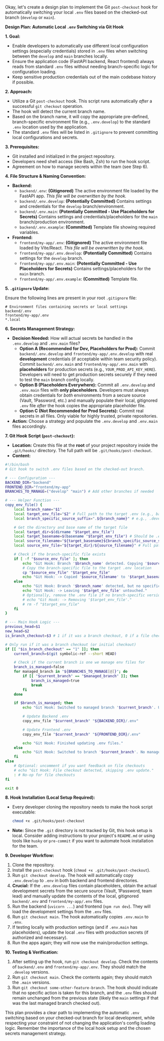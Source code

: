 Okay, let's create a design plan to implement the Git `post-checkout` hook for automatically switching your local `.env` files based on the checked-out branch (`develop` or `main`).

**Design Plan: Automatic Local `.env` Switching via Git Hook**

**1. Goal:**

- Enable developers to automatically use different local configuration settings (especially credentials) stored in `.env` files when switching between the `develop` and `main` branches locally.
- Ensure the application code (FastAPI backend, React frontend) always reads from standard `.env` files without needing branch-specific logic for configuration loading.
- Keep sensitive production credentials out of the main codebase history if possible.

**2. Approach:**

- Utilize a Git `post-checkout` hook. This script runs automatically _after_ a successful `git checkout` operation.
- The hook will detect the current branch name.
- Based on the branch name, it will copy the appropriate pre-defined, branch-specific environment file (e.g., `.env.develop`) to the standard `.env` location used by the application.
- The standard `.env` files will be listed in `.gitignore` to prevent committing local configurations and secrets.

**3. Prerequisites:**

- Git installed and initialized in the project repository.
- Developers need shell access (like Bash, Zsh) to run the hook script.
- Agreement on how to manage secrets within the team (see Step 6).

**4. File Structure & Naming Convention:**

- **Backend:**
  - `backend/.env`: **(Gitignored)** The active environment file loaded by the FastAPI app. _This file will be overwritten by the hook._
  - `backend/.env.develop`: **(Potentially Committed)** Contains settings and credentials for the `develop` branch/environment.
  - `backend/.env.main`: **(Potentially Committed - Use Placeholders for Secrets)** Contains settings and credentials/placeholders for the `main` branch/production environment.
  - `backend/.env.example`: **(Committed)** Template file showing required variables.
- **Frontend:**
  - `frontend/my-app/.env`: **(Gitignored)** The active environment file loaded by Vite/React. _This file will be overwritten by the hook._
  - `frontend/my-app/.env.develop`: **(Potentially Committed)** Contains settings for the `develop` branch.
  - `frontend/my-app/.env.main`: **(Potentially Committed - Use Placeholders for Secrets)** Contains settings/placeholders for the `main` branch.
  - `frontend/my-app/.env.example`: **(Committed)** Template file.

**5. `.gitignore` Update:**

Ensure the following lines are present in your root `.gitignore` file:

```gitignore
# Environment files containing secrets or local settings
backend/.env
frontend/my-app/.env
*.local
```

**6. Secrets Management Strategy:**

- **Decision Needed:** How will actual secrets be handled in the `.env.develop` and `.env.main` files?
  - **Option A (Recommended for Dev, Placeholders for Prod):** Commit `backend/.env.develop` and `frontend/my-app/.env.develop` with real **development** credentials (if acceptable within team security policy). Commit `backend/.env.main` and `frontend/my-app/.env.main` with **placeholders** for production secrets (e.g., `YOUR_PROD_API_KEY_HERE`). Developers will need to get production secrets securely if they need to test the `main` branch config locally.
  - **Option B (Placeholders Everywhere):** Commit all `.env.develop` and `.env.main` files with **only placeholders**. Developers must always obtain credentials for _both_ environments from a secure source (Vault, 1Password, etc.) and manually populate their local, gitignored `.env` file _after_ the hook copies the appropriate placeholder file.
  - **Option C (Not Recommended for Prod Secrets):** Commit real secrets in all files. Only viable for highly trusted, private repositories.
- **Action:** Choose a strategy and populate the `.env.develop` and `.env.main` files accordingly.

**7. Git Hook Script (`post-checkout`):**

- **Location:** Create this file at the **root** of your project repository inside the `.git/hooks/` directory. The full path will be `.git/hooks/post-checkout`.
- **Content:**

```bash
#!/bin/bash
# Git hook to switch .env files based on the checked-out branch.

# --- Configuration ---
BACKEND_DIR="backend"
FRONTEND_DIR="frontend/my-app"
BRANCHES_TO_MANAGE=("develop" "main") # Add other branches if needed

# --- Helper Function ---
copy_env_file() {
    local branch_name="$1"
    local target_env_file="$2" # Full path to the target .env (e.g., backend/.env)
    local branch_specific_source_suffix=".${branch_name}" # e.g., .develop

    # Get the directory and base name of the target file
    local target_dir=$(dirname "$target_env_file")
    local target_basename=$(basename "$target_env_file") # Should be .env
    local source_filename="${target_basename}${branch_specific_source_suffix}" # e.g., .env.develop
    local source_env_file="${target_dir}/${source_filename}" # Full path to source

    # Check if the branch-specific file exists
    if [ -f "$source_env_file" ]; then
        echo "Git Hook: Branch '$branch_name' detected. Copying '$source_env_file' to '$target_env_file'..."
        # Copy the branch-specific file to the target .env location
        cp "$source_env_file" "$target_env_file"
        echo "Git Hook: -> Copied '$source_filename' to '$target_basename'."
    else
        echo "Git Hook: Branch '$branch_name' detected, but no specific file found at '$source_env_file'."
        echo "Git Hook: -> Leaving '$target_env_file' untouched."
        # Optionally, remove the .env file if no branch-specific version exists:
        # echo "Git Hook: -> Removing '$target_env_file'."
        # rm -f "$target_env_file"
    fi
}

# --- Main Hook Logic ---
previous_head=$1
new_head=$2
is_branch_checkout=$3 # 1 if it was a branch checkout, 0 if a file checkout

# Only run if it was a branch checkout (or initial checkout)
if [[ "$is_branch_checkout" == "1" ]]; then
    current_branch=$(git symbolic-ref --short HEAD)

    # Check if the current branch is one we manage env files for
    branch_is_managed=false
    for managed_branch in "${BRANCHES_TO_MANAGE[@]}"; do
        if [[ "$current_branch" == "$managed_branch" ]]; then
            branch_is_managed=true
            break
        fi
    done

    if $branch_is_managed; then
        echo "Git Hook: Switched to managed branch '$current_branch'. Updating .env files..."

        # Update Backend .env
        copy_env_file "$current_branch" "${BACKEND_DIR}/.env"

        # Update Frontend .env
        copy_env_file "$current_branch" "${FRONTEND_DIR}/.env"

        echo "Git Hook: Finished updating .env files."
    else
        echo "Git Hook: Switched to branch '$current_branch'. No managed .env actions defined for this branch."
    fi
else
    # Optional: uncomment if you want feedback on file checkouts
    # echo "Git Hook: File checkout detected, skipping .env update."
    : # No-op for file checkouts
fi

exit 0
```

**8. Hook Installation (Local Setup Required):**

- Every developer cloning the repository needs to make the hook script executable:
  ```bash
  chmod +x .git/hooks/post-checkout
  ```
- **Note:** Since the `.git` directory is not tracked by Git, this hook setup is local. Consider adding instructions to your project's `README.md` or using tools like `husky` or `pre-commit` if you want to automate hook installation for the team.

**9. Developer Workflow:**

1.  Clone the repository.
2.  Install the `post-checkout` hook (`chmod +x .git/hooks/post-checkout`).
3.  Run `git checkout develop`. The hook will automatically copy `.env.develop` to `.env` in both backend and frontend directories.
4.  **Crucial:** If the `.env.develop` files contain placeholders, obtain the actual development secrets from the secure source (Vault, 1Password, team lead) and manually update the contents of the local, gitignored `backend/.env` and `frontend/my-app/.env` files.
5.  Run the backend (`uvicorn ...`) and frontend (`npm run dev`). They will load the development settings from the `.env` files.
6.  Run `git checkout main`. The hook automatically copies `.env.main` to `.env`.
7.  If testing locally with production settings (and if `.env.main` has placeholders), update the local `.env` files with production secrets (if authorized and necessary).
8.  Run the apps again; they will now use the main/production settings.

**10. Testing & Verification:**

1.  After setting up the hook, run `git checkout develop`. Check the contents of `backend/.env` and `frontend/my-app/.env`. They should match the `.develop` versions.
2.  Run `git checkout main`. Check the contents again; they should match the `.main` versions.
3.  Run `git checkout some-other-feature-branch`. The hook should indicate that no specific action is taken for this branch, and the `.env` files should remain unchanged from the previous state (likely the `main` settings if that was the last managed branch checked out).

This plan provides a clear path to implementing the automatic `.env` switching based on your checked-out branch for local development, while respecting your constraint of not changing the application's config loading logic. Remember the importance of the local hook setup and the chosen secrets management strategy.

